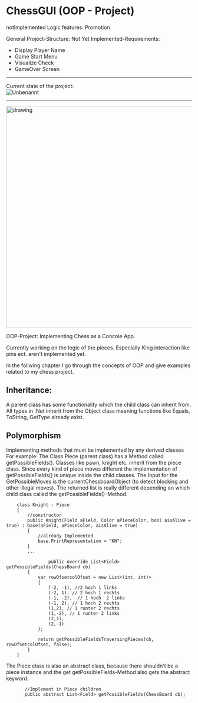 # ChessGUI (OOP - Project)
notImplemented Logic features:
Promotion


General Project-Structure:
Not Yet Implemented-Requirements:
* Display Player Name
* Game Start Menu
* Visualize Check
* GameOver Screen
________________________________________________________________________________
Current state of the project:\
![Unbenannt](https://user-images.githubusercontent.com/29587190/146266333-0e8c109f-313b-426e-970d-ecce9a1bfeea.PNG)

________________________________________________________________________________


<img src="https://user-images.githubusercontent.com/29587190/143298051-5ec44c11-8890-450c-b4a9-20657083fdad.PNG" alt="drawing" width="600"/>



OOP-Project: Implementing Chess as a Concole App.

Currently working on the logic of the pieces.
Especially King interaction like pins ect. aren't implemented yet.

In the follwing chapter I go through the concepts of OOP and give examples related to my chess project.

## Inheritance:
A parent class has some functionality which the child class can inherit from.
All types in .Net inherit from the Object class meaning functions like Equals, ToString, GetType already exist.

## Polymorphism
Implementing methods that must be implemented by any derived classes
For example:
The Class Piece (parent class) has a Method called getPossibleFields(). Classes like pawn, knight etc. inherit from the piece class.
Since every kind of piece moves different the implementation of getPossibleFields() is unique inside the child classes.
The Input for the GetPossibleMoves is the currentChessboardObject (to detect blocking and other illegal moves). The returned list is really different
depending on which child class called the getPossibleFields()-Method.

```
    class Knight : Piece
    {
        //constructor
        public Knight(Field aField, Color aPieceColor, bool aisAlive = true) : base(aField, aPieceColor, aisAlive = true)
        {
            //already Implemented
            base.PrintRepresentation = "KN";
        }
        ...  
    
                public override List<Field> getPossibleFields(ChessBoard cb)
        {
            var rowOfsetcolOfset = new List<(int, int)>
            {
                (-2, -1), //2 hoch 1 links
                (-2, 1), // 2 hoch 1 rechts
                (-1, -2),  // 1 hoch  2 links
                (-1, 2), // 1 hoch 2 rechts
                (1,2), // 1 runter 2 rechts
                (1,-2), // 1 runter 2 links
                (2,1),
                (2,-1)
            };

            return getPossibleFieldsTraversingPieces(cb, rowOfsetcolOfset, false);
        }
    }
 ```
The Piece class is also an abstract class, because there shouldn't be a piece instance and the get getPossibleFields-Method also gets the abstract keyword.

 ```
        //Implement in Piece children
        public abstract List<Field> getPossibleFields(ChessBoard cb);
 ```
